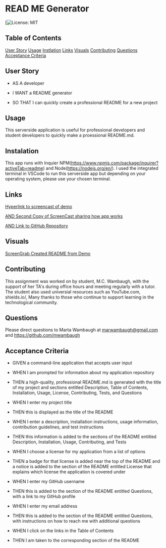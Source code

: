 # READ ME Generator 
[![License: MIT](https://img.shields.io/badge/license-MIT-blue.svg)

## Table of Contents 
[User Story](#User-Story)
[Usage](#Usage)
[Instlation](#Instalation)
[Links](#Links)
[Visuals](#visuals)
[Contributing](#contributing)
[Questions](#questions)
[Acceptance Criteria](#acceptance-criteria)

## User Story 
* AS A developer

* I WANT a README generator

* SO THAT I can quickly create a professional README for a new project


## Usage 
This serverside application is useful for professional developers and student developers to quickly make a proessional README.md. 



## Instalation
This app runs with Inquier NPM(https://www.npmjs.com/package/inquirer?activeTab=readme) and Node(https://nodejs.org/en/). I used the integrated terminal in VSCode to run this serverside app but depending on your operating system, please use your chosen terminal.  



## Links 
[Hyperlink to screencast of demo](https://watch.screencastify.com/v/S7oHxJso7QfLYRTkAhND)


[AND Second Copy of ScreenCast sharing how app works](./assets/PhotosVideos/Untitled_%20Dec%206%2C%202022%209_43%20PM.webm)


[AND Link to GitHub Repository](https://github.com/mwambaugh/READMEproject) 



## Visuals 
[ScreenGrab Created README from Demo](./assets/PhotosVideos/ReadMeScreenGrab.jpg)



## Contributing 
This assignment was worked on by student, M.C. Wambaugh, with the support of her TA's during office hours and meeting regularly with a tutor. The student also used universial resources such as  YouTube.com, shields.io/,  Many thanks to those who continue to support learning in the technological community.



## Questions 
Please direct questions to Marta Wambaugh at marwambaugh@gmail.com and https://github.com/mwambaugh 


## Acceptance Criteria 
* GIVEN a command-line application that accepts user input

* WHEN I am prompted for information about my application repository

* THEN a high-quality, professional README.md is generated with the title of my project and sections entitled Description, Table of Contents, Installation, Usage, License, Contributing, 
Tests, and Questions

* WHEN I enter my project title

* THEN this is displayed as the title of the README

* WHEN I enter a description, installation instructions, usage information, contribution guidelines, and test instructions

* THEN this information is added to the sections of the README entitled Description, Installation, Usage, Contributing, and Tests

* WHEN I choose a license for my application from a list of options

* THEN a badge for that license is added near the top of the README and a notice is added to the section of the README entitled License that explains which license the application is covered under

* WHEN I enter my GitHub username

* THEN this is added to the section of the README entitled Questions, with a link to my GitHub profile

* WHEN I enter my email address

* THEN this is added to the section of the README entitled Questions, with instructions on how to reach me with additional questions

* WHEN I click on the links in the Table of Contents

* THEN I am taken to the corresponding section of the README